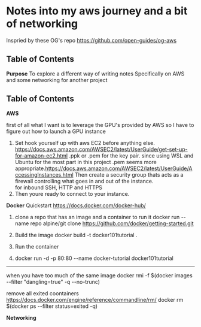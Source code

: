 

Notes into my aws journey and a bit of networking
=====================================

Inspried by these OG's repo
https://github.com/open-guides/og-aws

Table of Contents
-----------------

**Purpose**
To explore a different way of writing notes
Specifically on AWS and some networking for another project 

Table of Contents
-----------------

**AWS**


first of all what I want is to leverage the GPU's provided by AWS so I have to figure out how to launch a GPU instance
1) Set hook yourself up with aws EC2 before anything else. https://docs.aws.amazon.com/AWSEC2/latest/UserGuide/get-set-up-for-amazon-ec2.html
   .ppk or .pem for the key pair. since using WSL and Ubuntu for the most part in this project .pem seems more appropriate.https://docs.aws.amazon.com/AWSEC2/latest/UserGuide/AccessingInstances.html
   Then create a security group thats acts as a firewall controlling what goes in and out of the instance.  
   for inbound SSH, HTTP and HTTPS
3) Then youre ready to connect to your instance. 

**Docker**
Quickstart https://docs.docker.com/docker-hub/

1) clone a repo that has an image and a container to run it
docker run --name repo alpine/git clone https://github.com/docker/getting-started.git

2) Build the image 
docker build -t docker101tutorial .

3) Run the container
4) docker run -d -p 80:80 --name docker-tutorial docker101tutorial

---------------
when you have too much of the same image 
docker rmi -f $(docker images --filter "dangling=true" -q --no-trunc)

remove all exited coontainers https://docs.docker.com/engine/reference/commandline/rm/
docker rm $(docker ps --filter status=exited -q)




**Networking**

